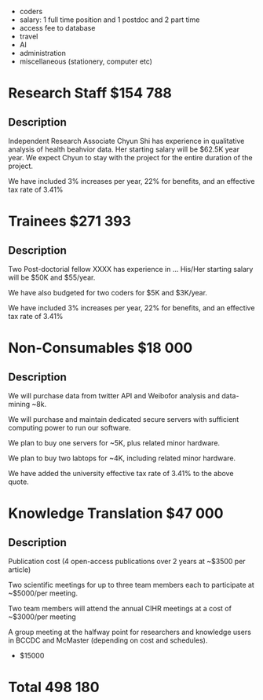 - coders
- salary:  1 full time position and 1 postdoc and 2 part time
- access fee to database
- travel 
- AI 
- administration
- miscellaneous (stationery, computer etc)

# Research Staff $154 788

## Description 

Independent Research Associate Chyun Shi has experience in qualitative analysis of health beahvior data. 
Her starting salary will be $62.5K year year.
We expect Chyun to stay with the project for the entire duration of the project.

We have included 3% increases per year, 22% for benefits, and an effective tax rate of 3.41%

# Trainees $271 393

## Description

Two Post-doctorial fellow XXXX has experience in ... 
His/Her starting salary will be $50K and $55/year. 

We have also budgeted for two coders for $5K and $3K/year. 

We have included 3% increases per year, 22% for benefits, and an effective tax rate of 3.41%

# Non-Consumables $18 000 

## Description

We will purchase data from twitter API and Weibofor analysis and data-mining ~8k.

We will purchase and maintain dedicated secure servers with sufficient computing power to run our software.

We plan to buy one servers for ~5K, plus related minor hardware.

We plan to buy two labtops for ~4K, including related minor hardware.

We have added the university effective tax rate of 3.41% to the above quote.

# Knowledge Translation $47 000

## Description

Publication cost (4 open-access publications over 2 years at ~$3500 per article)

Two scientific meetings for up to three team members each to participate at ~$5000/per meeting.

Two team members will attend the annual CIHR meetings at a cost of ~$3000/per meeting

A group meeting at the halfway point for researchers and knowledge users in BCCDC and McMaster (depending on cost and schedules).
* $15000

# Total 498 180
